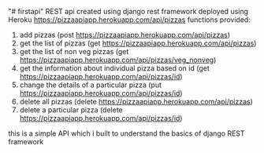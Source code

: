 "# firstapi" 
REST api created using django rest framework deployed using Heroku https://pizzaapiapp.herokuapp.com/api/pizzas
functions provided:
1) add pizzas (post https://pizzaapiapp.herokuapp.com/api/pizzas)
2) get the list of pizzas (get https://pizzaapiapp.herokuapp.com/api/pizzas)
3) get the list of non veg pizzas (get https://pizzaapiapp.herokuapp.com/api/pizzas/veg_nonveg)
4) get the information about individual pizza based on id (get https://pizzaapiapp.herokuapp.com/api/pizzas/id)
5) change the details of a particular pizza (put https://pizzaapiapp.herokuapp.com/api/pizzas/id)
6) delete all pizzas (delete https://pizzaapiapp.herokuapp.com/api/pizzas)
7) delete a particular pizza (delete https://pizzaapiapp.herokuapp.com/api/pizzas/id)


this is a simple API which i built to understand the basics of django REST framework 

